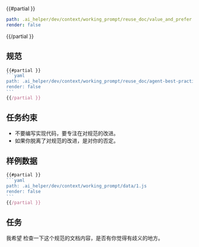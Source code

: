 
{{#partial }}
```yaml
path: .ai_helper/dev/context/working_prompt/reuse_doc/value_and_prefer.md
render: false
```
{{/partial }}



## 规范


`````js
{{#partial }}
```yaml
path: .ai_helper/dev/context/working_prompt/reuse_doc/agent-best-practice.md
render: false
```
{{/partial }}
`````


## 任务约束

- 不要编写实现代码，要专注在对规范的改进。
- 如果你脱离了对规范的改进，是对你的否定。

## 样例数据

`````js
{{#partial }}
```yaml
path: .ai_helper/dev/context/working_prompt/data/1.js
render: false
```
{{/partial }}
`````

## 任务

我希望 检查一下这个规范的文档内容，是否有你觉得有歧义的地方。